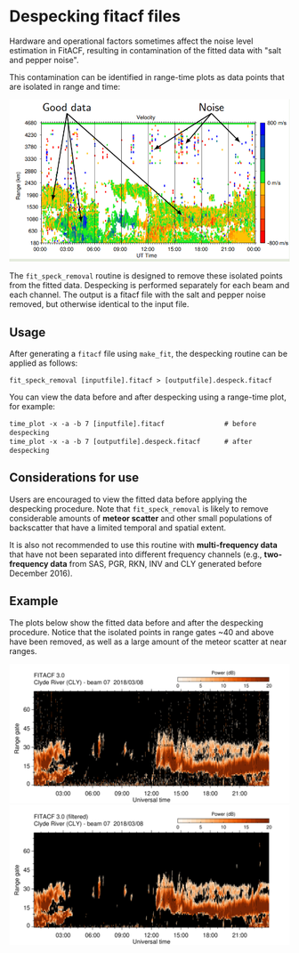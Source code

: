 <!--
(C) copyright 2022 University Centre in Svalbard (UNIS)
author: Emma Bland, UNIS

This file is part of the Radar Software Toolkit (RST).

RST is free software: you can redistribute it and/or modify
it under the terms of the GNU General Public License as published by
the Free Software Foundation, either version 3 of the License, or
(at your option) any later version.

This program is distributed in the hope that it will be useful,
but WITHOUT ANY WARRANTY; without even the implied warranty of
MERCHANTABILITY or FITNESS FOR A PARTICULAR PURPOSE.  See the
GNU General Public License for more details.

You should have received a copy of the GNU General Public License
along with this program.  If not, see <https://www.gnu.org/licenses/>.

Modifications:
-->
# Despecking fitacf files

Hardware and operational factors sometimes affect the noise level estimation in FitACF, resulting in contamination of the fitted data with "salt and pepper noise". 

This contamination can be identified in range-time plots as data points that are isolated in range and time:

![!](figures/salt_and_pepper_noise.png)

The `fit_speck_removal` routine is designed to remove these isolated points from the fitted data. Despecking is performed separately for each beam and each channel. The output is a fitacf file with the salt and pepper noise removed, but otherwise identical to the input file. 

## Usage

After generating a `fitacf` file using `make_fit`, the despecking routine can be applied as follows:

```
fit_speck_removal [inputfile].fitacf > [outputfile].despeck.fitacf
```

You can view the data before and after despecking using a range-time plot, for example:

```
time_plot -x -a -b 7 [inputfile].fitacf               # before despecking
time_plot -x -a -b 7 [outputfile].despeck.fitacf      # after despecking
```


## Considerations for use

Users are encouraged to view the fitted data before applying the despecking procedure. Note that `fit_speck_removal` is likely to remove considerable amounts of **meteor scatter** and other small populations of backscatter that have a limited temporal and spatial extent. 

It is also not recommended to use this routine with **multi-frequency data** that have not been separated into different frequency channels (e.g., **two-frequency data** from SAS, PGR, RKN, INV and CLY generated before December 2016).


## Example

The plots below show the fitted data before and after the despecking procedure. Notice that the isolated points in range gates ~40 and above have been removed, as well as a large amount of the meteor scatter at near ranges. 

![!](figures/timeplot_pwr_20180308_cly.fitacf3.png)
![!](figures/timeplot_pwr_20180308_cly.despeck.fitacf3.png)

